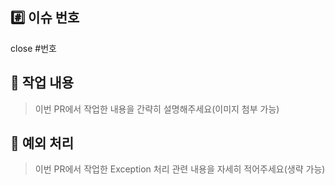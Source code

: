 ## #️⃣ 이슈 번호

close #번호

## 📝 작업 내용

> 이번 PR에서 작업한 내용을 간략히 설명해주세요(이미지 첨부 가능)

## 📝 예외 처리

> 이번 PR에서 작업한 Exception 처리 관련 내용을 자세히 적어주세요(생략 가능)
